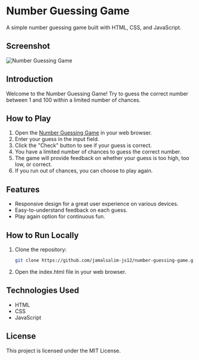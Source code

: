 # Number Guessing Game

A simple number guessing game built with HTML, CSS, and JavaScript.

## Screenshot
![Number Guessing Game](https://github.com/jamalsalim-js12/Number-Guessing-Game/assets/137231048/0dabc881-f6e1-4868-a19f-82a3db439d13)

## Introduction
Welcome to the Number Guessing Game! Try to guess the correct number between 1 and 100 within a limited number of chances.

## How to Play

1. Open the [Number Guessing Game](https://numberguessing-game12.netlify.app) in your web browser.
2. Enter your guess in the input field.
3. Click the "Check" button to see if your guess is correct.
4. You have a limited number of chances to guess the correct number.
5. The game will provide feedback on whether your guess is too high, too low, or correct.
6. If you run out of chances, you can choose to play again.

## Features

- Responsive design for a great user experience on various devices.
- Easy-to-understand feedback on each guess.
- Play again option for continuous fun.

## How to Run Locally

1. Clone the repository:

   ```bash
   git clone https://github.com/jamalsalim-js12/number-guessing-game.git
2. Open the index.html file in your web browser.

## Technologies Used
- HTML
- CSS
- JavaScript

## License
This project is licensed under the MIT License.
